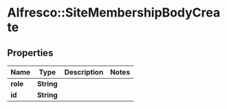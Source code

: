 # Alfresco::SiteMembershipBodyCreate

## Properties
Name | Type | Description | Notes
------------ | ------------- | ------------- | -------------
**role** | **String** |  | 
**id** | **String** |  | 



